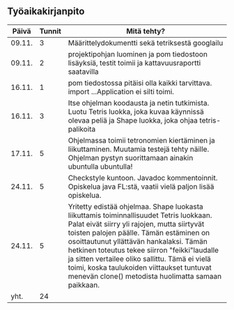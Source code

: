 ## Työaikakirjanpito
Päivä | Tunnit | Mitä tehty?
------|------|----------------------------------------------
09.11. | 3 | Määrittelydokumentti sekä tetriksestä googlailu
09.11. | 2 | projektipohjan luominen ja pom tiedostoon lisäyksiä, testit toimii ja kattavuusraportti saatavilla
16.11. | 1 | pom tiedostossa pitäisi olla kaikki tarvittava. import ...Application ei silti toimi.
16.11. | 3 | Itse ohjelman koodausta ja netin tutkimista. Luotu Tetris luokka, joka kuvaa käynnissä olevaa peliä ja Shape luokka, joka ohjaa tetris-palikoita
17.11. | 5 | Ohjelmassa toimii tetronomien kiertäminen ja liikuttaminen. Muutamia testejä tehty näille. Ohjelman pystyn suorittamaan ainakin ubuntulla ubuntulla!
24.11. | 5 | Checkstyle kuntoon. Javadoc kommentoinnit. Opiskelua java FL:stä, vaatii vielä paljon lisää opiskelua.
24.11. | 5 | Yritetty edistää ohjelmaa. Shape luokasta liikuttamis toiminnallisuudet Tetris luokkaan. Palat eivät siirry yli rajojen, mutta siirtyvät toisten palojen päälle. Tämän estäminen on osoittautunut yllättävän hankalaksi. Tämän hetkinen toteutus tekee siirron "feikki"laudalle ja sitten vertailee oliko sallittu. Tämä ei vielä toimi, koska taulukoiden viittaukset tuntuvat menevän clone() metodista huolimatta samaan paikkaan.
yht. | 24| 
